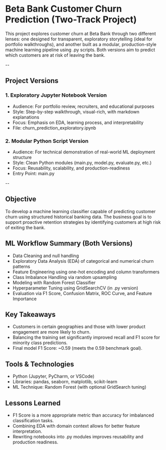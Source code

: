 # Beta Bank Customer Churn Prediction (Two-Track Project)

This project explores customer churn at Beta Bank through two different lenses: one designed for transparent, exploratory storytelling (ideal for portfolio walkthroughs), and another built as a modular, production-style machine learning pipeline using .py scripts. Both versions aim to predict which customers are at risk of leaving the bank.

-- 

## Project Versions

### 1. Exploratory Jupyter Notebook Version

* Audience: For portfolio review, recruiters, and educational purposes
* Style: Step-by-step walkthrough, visual-rich, with markdown explanations
* Focus: Emphasis on EDA, learning process, and interpretability
* File: churn_prediction_exploratory.ipynb

### 2. Modular Python Script Version

* Audience: For technical demonstration of real-world ML deployment structure
* Style: Clean Python modules (main.py, model.py, evaluate.py, etc.)
* Focus: Reusability, scalability, and production-readiness
* Entry Point: main.py

-- 
## Objective

To develop a machine learning classifier capable of predicting customer churn using structured historical banking data. The business goal is to support proactive retention strategies by identifying customers at high risk of exiting the bank.

## ML Workflow Summary (Both Versions)

* Data Cleaning and null handling
* Exploratory Data Analysis (EDA) of categorical and numerical churn patterns
* Feature Engineering using one-hot encoding and column transformers
* Class Imbalance Handling via random upsampling
* Modeling with Random Forest Classifier
* Hyperparameter Tuning using GridSearchCV (in .py version)
* Evaluation via F1 Score, Confusion Matrix, ROC Curve, and Feature Importance

## Key Takeaways

* Customers in certain geographies and those with lower product engagement are more likely to churn.
* Balancing the training set significantly improved recall and F1 score for minority class predictions.
* Final model F1 Score: ~0.59 (meets the 0.59 benchmark goal).


## Tools & Technologies

* Python (Jupyter, PyCharm, or VSCode)
* Libraries: pandas, seaborn, matplotlib, scikit-learn
* ML Technique: Random Forest (with optional GridSearch tuning)

## Lessons Learned

* F1 Score is a more appropriate metric than accuracy for imbalanced classification tasks.
* Combining EDA with domain context allows for better feature interpretation.
* Rewriting notebooks into .py modules improves reusability and production readiness.

